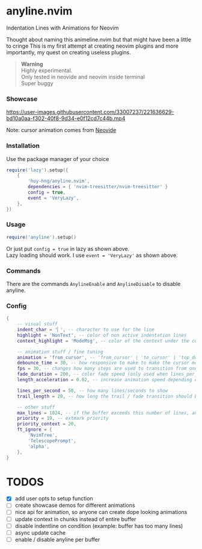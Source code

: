 # anyline.nvim
Indentation Lines with Animations for Neovim

Thought about naming this animeline.nvim but that might have been a little to cringe
This is my first attempt at creating neovim plugins and more importantly, my quest on creating useless plugins.

> **Warning**  
> Highly experimental.  
> Only tested in neovide and neovim inside terminal  
> Super buggy  


### Showcase
https://user-images.githubusercontent.com/33007237/221636629-bd10a0aa-f302-40f8-9d34-e0f12cd7c44b.mp4

Note: cursor animation comes from [Neovide](https://neovide.dev/)

### Installation
Use the package manager of your choice
```lua
require('lazy').setup({
    {
        'huy-hng/anyline.nvim',
        dependencies = { 'nvim-treesitter/nvim-treesitter' }
        config = true,
        event = 'VeryLazy',
    },
})
```
### Usage
```lua
require('anyline').setup()
```
Or just put `config = true` in lazy as shown above.  
Lazy loading should work. I use `event = 'VeryLazy'` as shown above.


### Commands
There are the commands `AnylineEnable` and `AnylineDisable` to disable anyline.


### Config
```lua
{
    -- visual stuff
    indent_char = '▏', -- character to use for the line
    highlight = 'NonText', -- color of non active indentation lines
    context_highlight = 'ModeMsg', -- color of the context under the cursor

    -- animation stuff / fine tuning
    animation = 'from_cursor', -- 'from_cursor' | 'to_cursor' | 'top_down' | 'bottom_up' | 'none'
    debounce_time = 30, -- how responsive to make to make the cursor movements (in ms, very low debounce time is kinda janky at the moment)
    fps = 30, -- changes how many steps are used to transition from one color to another
    fade_duration = 200, -- color fade speed (only used when lines_per_second is 0)
    length_acceleration = 0.02, -- increase animation speed depending on how long the context is

    lines_per_second = 50, -- how many lines/seconds to show
    trail_length = 20, -- how long the trail / fade transition should be

    -- other stuff
    max_lines = 1024, -- if the buffer exceeds this number of lines, anyline will be disabled
    priority = 19, -- extmark priority
    priority_context = 20,
    ft_ignore = {
        'NvimTree',
        'TelescopePrompt',
        'alpha',
    },
}
```

# TODOS
- [X] add user opts to setup function
- [ ] create showcase demos for different animations
- [ ] nice api for animation, so anyone can create dope looking animations
- [ ] update context in chunks instead of entire buffer
- [ ] disable indentline on condition (example: buffer has too many lines)
- [ ] async update cache
- [ ] enable / disable anyline per buffer
